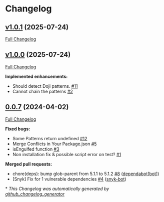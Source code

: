 # Changelog

## [v1.0.1](https://github.com/cm45t3r/candlestick/tree/v1.0.1) (2025-07-24)

[Full Changelog](https://github.com/cm45t3r/candlestick/compare/v1.0.0...v1.0.1)

## [v1.0.0](https://github.com/cm45t3r/candlestick/tree/v1.0.0) (2025-07-24)

[Full Changelog](https://github.com/cm45t3r/candlestick/compare/0.0.7...v1.0.0)

**Implemented enhancements:**

- Should detect Doji patterns. [\#11](https://github.com/cm45t3r/candlestick/issues/11)
- Cannot chain the patterns [\#2](https://github.com/cm45t3r/candlestick/issues/2)

## [0.0.7](https://github.com/cm45t3r/candlestick/tree/0.0.7) (2024-04-02)

[Full Changelog](https://github.com/cm45t3r/candlestick/compare/a8cff9de972b7541edcd76156d8d3b43c896813b...0.0.7)

**Fixed bugs:**

- Some Patterns return undefined [\#12](https://github.com/cm45t3r/candlestick/issues/12)
- Merge Conflicts in Your Package.json [\#5](https://github.com/cm45t3r/candlestick/issues/5)
- isEngulfed function [\#3](https://github.com/cm45t3r/candlestick/issues/3)
- Non installation fix & possible script error on test? [\#1](https://github.com/cm45t3r/candlestick/issues/1)

**Merged pull requests:**

- chore\(deps\): bump glob-parent from 5.1.1 to 5.1.2 [\#8](https://github.com/cm45t3r/candlestick/pull/8) ([dependabot[bot]](https://github.com/apps/dependabot))
- \[Snyk\] Fix for 1 vulnerable dependencies [\#4](https://github.com/cm45t3r/candlestick/pull/4) ([snyk-bot](https://github.com/snyk-bot))



\* *This Changelog was automatically generated by [github_changelog_generator](https://github.com/github-changelog-generator/github-changelog-generator)*
